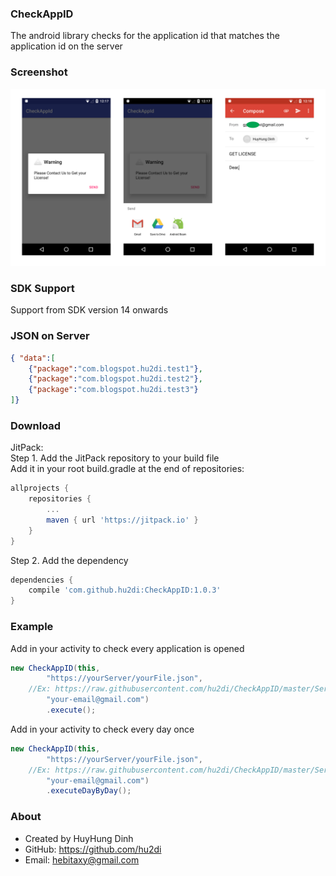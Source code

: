 ### CheckAppID
The android library checks for the application id that matches the application id on the server

### Screenshot
<img src="https://raw.githubusercontent.com/hu2di/CheckAppID/master/Screenshot/screenshot.png">

### SDK Support
Support from SDK version 14 onwards

### JSON on Server
```json
{ "data":[
	{"package":"com.blogspot.hu2di.test1"},
	{"package":"com.blogspot.hu2di.test2"},
	{"package":"com.blogspot.hu2di.test3"}
]}
```

### Download
JitPack:<br>
Step 1. Add the JitPack repository to your build file<br>
Add it in your root build.gradle at the end of repositories:
```groovy
allprojects {
	repositories {
		...
		maven { url 'https://jitpack.io' }
	}
}
```
Step 2. Add the dependency
```groovy
dependencies {
    compile 'com.github.hu2di:CheckAppID:1.0.3'
}
```

### Example
Add in your activity to check every application is opened
```java
new CheckAppID(this,
        "https://yourServer/yourFile.json", 
	//Ex: https://raw.githubusercontent.com/hu2di/CheckAppID/master/Server/CheckAppIds.json
        "your-email@gmail.com")
        .execute();
```
Add in your activity to check every day once
```java
new CheckAppID(this,
        "https://yourServer/yourFile.json", 
	//Ex: https://raw.githubusercontent.com/hu2di/CheckAppID/master/Server/CheckAppIds.json
        "your-email@gmail.com")
        .executeDayByDay();
```

### About
- Created by HuyHung Dinh
- GitHub: https://github.com/hu2di
- Email: hebitaxy@gmail.com
